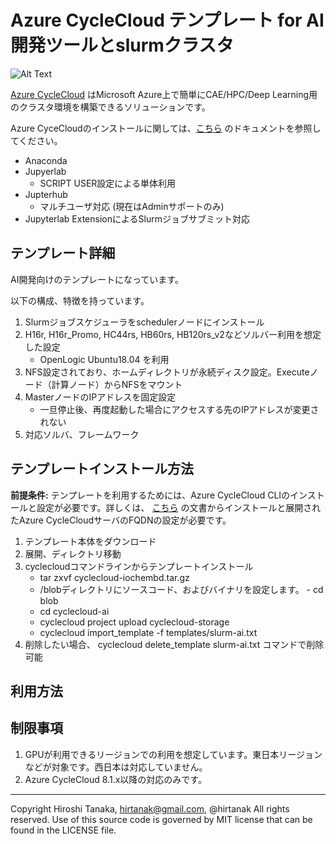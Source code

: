 # Azure CycleCloud テンプレート for AI開発ツールとslurmクラスタ

![Alt Text](https://github.com/hirtanak/cyclecloud-ai01/raw/master/20210112-jupyterlab-slurm-demo.gif)

[Azure CycleCloud](https://docs.microsoft.com/en-us/azure/cyclecloud/) はMicrosoft Azure上で簡単にCAE/HPC/Deep Learning用のクラスタ環境を構築できるソリューションです。

Azure CyceCloudのインストールに関しては、[こちら](https://docs.microsoft.com/en-us/azure/cyclecloud/quickstart-install-cyclecloud) のドキュメントを参照してください。

- Anaconda
- Jupyerlab
  - SCRIPT USER設定による単体利用
- Jupterhub
  - マルチユーザ対応 (現在はAdminサポートのみ)
- Jupyterlab ExtensionによるSlurmジョブサブミット対応

## テンプレート詳細
AI開発向けのテンプレートになっています。

以下の構成、特徴を持っています。

1. Slurmジョブスケジューラをschedulerノードにインストール
1. H16r, H16r_Promo, HC44rs, HB60rs, HB120rs_v2などソルバー利用を想定した設定
    - OpenLogic Ubuntu18.04 を利用 
1. NFS設定されており、ホームディレクトリが永続ディスク設定。Executeノード（計算ノード）からNFSをマウント
1. MasterノードのIPアドレスを固定設定
    - 一旦停止後、再度起動した場合にアクセスする先のIPアドレスが変更されない
1. 対応ソルバ、フレームワーク

## テンプレートインストール方法

**前提条件:** テンプレートを利用するためには、Azure CycleCloud CLIのインストールと設定が必要です。詳しくは、 [こちら](https://docs.microsoft.com/en-us/azure/cyclecloud/install-cyclecloud-cli) の文書からインストールと展開されたAzure CycleCloudサーバのFQDNの設定が必要です。

1. テンプレート本体をダウンロード
1. 展開、ディレクトリ移動
1. cyclecloudコマンドラインからテンプレートインストール 
   - tar zxvf cyclecloud-iochembd<version>.tar.gz
   - /blobディレクトリにソースコード、およびバイナリを設定します。
         - cd blob
   - cd cyclecloud-ai<number><version>
   - cyclecloud project upload cyclecloud-storage
   - cyclecloud import_template -f templates/slurm-ai<number>.txt
1. 削除したい場合、 cyclecloud delete_template slurm-ai<number>.txt コマンドで削除可能
         
## 利用方法

## 制限事項
1. GPUが利用できるリージョンでの利用を想定しています。東日本リージョンなどが対象です。西日本は対応していません。
1. Azure CycleCloud 8.1.x以降の対応のみです。

***
Copyright Hiroshi Tanaka, hirtanak@gmail.com, @hirtanak All rights reserved.
Use of this source code is governed by MIT license that can be found in the LICENSE file.
